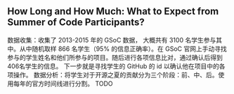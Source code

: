## How Long and How Much: What to Expect from Summer of Code Participants?

数据收集：收集了 2013-2015 年的 GSoC 数据， 大概共有 3100 名学生参与其中。从中随机取样 866 名学生（95% 的信息正确率）。在 GSoC 官网上手动寻找 参与的学生姓名和他们所参与的项目。随后进行各项信息比对，通过确认后得到406名学生的信息。
下一步就是寻找学生的 GitHub 的 id 以确认他在项目中的各项操作。
数据分析：将学生对于开源之夏的贡献分为三个阶段：前、中、后。使用每年的官方时间线进行分割。
TODO
